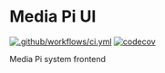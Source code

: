 # Media Pi UI

[![.github/workflows/ci.yml](https://github.com/sw-consulting/media-pi.ui/actions/workflows/ci.yml/badge.svg)](https://github.com/sw-consulting/media-pi.ui/actions/workflows/ci.yml)
[![codecov](https://codecov.io/gh/sw-consulting/media-pi.ui/branch/main/graph/badge.svg)](https://codecov.io/gh/sw-consulting/media-pi.ui)

Media Pi system frontend

